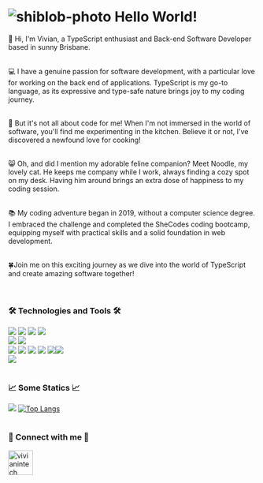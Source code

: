 # ![shiblob-photo](https://user-images.githubusercontent.com/36681929/124338565-fccca680-dbeb-11eb-88aa-852dc1ada0ab.png) Hello World!
:cherry_blossom: Hi, I'm Vivian, a TypeScript enthusiast and Back-end Software Developer based in sunny Brisbane.<br /><br />

:computer: I have a genuine passion for software development, with a particular love for working on the back end of applications. TypeScript is my go-to language, as its expressive and type-safe nature brings joy to my coding journey.<br /><br />

:pizza: But it's not all about code for me! When I'm not immersed in the world of software, you'll find me experimenting in the kitchen. Believe it or not, I've discovered a newfound love for cooking!<br /><br />

:smile_cat: Oh, and did I mention my adorable feline companion? Meet Noodle, my lovely cat. He keeps me company while I work, always finding a cozy spot on my desk. Having him around brings an extra dose of happiness to my coding session.<br /><br />

:books: My coding adventure began in 2019, without a computer science degree. I embraced the challenge and completed the SheCodes coding bootcamp, equipping myself with practical skills and a solid foundation in web development.<br /><br />

:four_leaf_clover:Join me on this exciting journey as we dive into the world of TypeScript and create amazing software together!<br /><br />

#

### :hammer_and_wrench: Technologies and Tools :hammer_and_wrench:
![](https://img.shields.io/static/v1?label=Code&message=JavaScript&color=ff69b4) ![](https://img.shields.io/static/v1?label=Code&message=TypeScript&color=ff69b4) ![](https://img.shields.io/static/v1?label=Code&message=PHP&color=ff69b4) ![](https://img.shields.io/static/v1?label=Code&message=Python&color=ff69b4) <br />
![](https://img.shields.io/static/v1?label=DB&message=MySQL&color=success) ![](https://img.shields.io/static/v1?label=DB&message=MariaDB&color=success) <br />
![](https://img.shields.io/static/v1?label=Tools&message=ReactJS&color=blueviolet) ![](https://img.shields.io/static/v1?label=Tools&message=Angular&color=blueviolet) ![](https://img.shields.io/static/v1?label=Tools&message=Django&color=blueviolet) ![](https://img.shields.io/static/v1?label=Tools&message=Pandas&color=blueviolet) ![](https://img.shields.io/static/v1?label=Tools&message=GitHub&color=blueviolet)![](https://img.shields.io/static/v1?label=Tools&message=GitLab&color=blueviolet)<br />
![](https://img.shields.io/static/v1?label=Platform&message=Appian&color=important) <br />

#

### :chart_with_upwards_trend:	Some Statics :chart_with_upwards_trend:	
[![](https://github-readme-stats.vercel.app/api?username=vivianintech&count_private=true&show_icons=true&theme=synthwave)](https://github.com/vivianintech/github-readme-stats)
[![Top Langs](https://github-readme-stats.vercel.app/api/top-langs/?username=vivianintech&hide=html,css&theme=synthwave)](https://github.com/vivianintech/github-readme-stats)

#

### :ribbon: Connect with me :ribbon: <br />
<a href="https://www.linkedin.com/in/vivianintech/">
<img border="0" alt="vivianintech" src="https://user-images.githubusercontent.com/36681929/124339042-9eed8e00-dbee-11eb-873f-b49e5b1795d5.png" width="auto" height="50">
</a>
